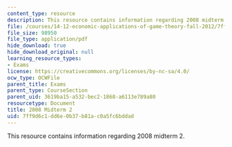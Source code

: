 ```yaml
---
content_type: resource
description: This resource contains information regarding 2008 midterm 2.
file: /courses/14-12-economic-applications-of-game-theory-fall-2012/7ff9d6c1dd6e0b37b81ac0a5fc6bddad_MIT14_12F12_Midterm_2_2008.pdf
file_size: 98950
file_type: application/pdf
hide_download: true
hide_download_original: null
learning_resource_types:
- Exams
license: https://creativecommons.org/licenses/by-nc-sa/4.0/
ocw_type: OCWFile
parent_title: Exams
parent_type: CourseSection
parent_uid: 3619ba15-a532-bec2-1868-a6113e789a80
resourcetype: Document
title: 2008 Midterm 2
uid: 7ff9d6c1-dd6e-0b37-b81a-c0a5fc6bddad
---
```

This resource contains information regarding 2008 midterm 2.